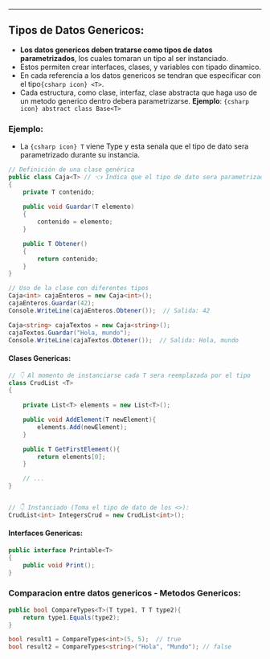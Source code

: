 
---
## Tipos de Datos  Genericos:
- **Los datos genericos deben tratarse como  tipos de datos parametrizados**, los cuales tomaran un tipo al ser instanciado.
- Estos permiten crear interfaces, clases, y variables con tipado dinamico.
- En cada referencia a los datos genericos se tendran que especificar con el tipo`{csharp icon} <T>`. 
- Cada estructura, como clase, interfaz, clase abstracta que haga uso de un metodo generico dentro debera parametrizarse. **Ejemplo**: `{csharp icon} abstract class Base<T>`

### Ejemplo:
- La `{csharp icon} T` viene Type y esta senala que el tipo de dato sera parametrizado durante su instancia.

```csharp
// Definición de una clase genérica
public class Caja<T> // 👈 Indica que el tipo de dato sera parametrizado
{
    private T contenido;
								
    public void Guardar(T elemento)
    {
        contenido = elemento;
    }

    public T Obtener()
    {
        return contenido;
    }
}

// Uso de la clase con diferentes tipos
Caja<int> cajaEnteros = new Caja<int>();
cajaEnteros.Guardar(42);
Console.WriteLine(cajaEnteros.Obtener());  // Salida: 42

Caja<string> cajaTextos = new Caja<string>();
cajaTextos.Guardar("Hola, mundo");
Console.WriteLine(cajaTextos.Obtener());  // Salida: Hola, mundo
```

#### Clases Genericas:

```csharp
// 👇 Al momento de instanciarse cada T sera reemplazada por el tipo
class CrudList <T>
{
	
    private List<T> elements = new List<T>();

    public void AddElement(T newElement){
        elements.Add(newElement);
    } 

	public T GetFirstElement(){
		return elements[0];
	}

    // ...
}


// 👇 Instanciado (Toma el tipo de dato de los <>):
CrudList<int> IntegersCrud = new CrudList<int>();
```

#### Interfaces Genericas:
```csharp
public interface Printable<T>
{
	public void Print();
}
```

### Comparacion entre datos genericos - Metodos Genericos:
```csharp
public bool CompareTypes<T>(T type1, T T type2){
	return type1.Equals(type2);
}

bool result1 = CompareTypes<int>(5, 5);  // true
bool result2 = CompareTypes<string>("Hola", "Mundo"); // false
```



























